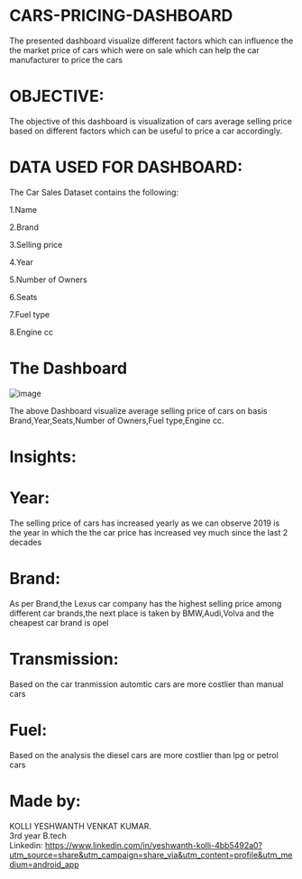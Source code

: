 # CARS-PRICING-DASHBOARD
The presented dashboard visualize different factors which can influence the  the market price of cars which were on sale which can help the car manufacturer to price the cars
# OBJECTIVE:
The objective of this dashboard is  visualization of cars average selling price based on different factors which can be useful to price a car accordingly.
# DATA USED FOR DASHBOARD:
The Car Sales Dataset contains the following:

1.Name 

2.Brand

3.Selling price

4.Year

5.Number of Owners

6.Seats

7.Fuel type

8.Engine cc

# The Dashboard
![image](https://github.com/user-attachments/assets/6aa69d1e-06d6-4acc-b601-71d225cab44e)


The above Dashboard  visualize average selling price of cars on basis  Brand,Year,Seats,Number of Owners,Fuel type,Engine cc.

# Insights:
# Year:
The selling price of cars has increased yearly as we can observe 2019 is the year in which the the car price has increased vey much since the last 2 decades
# Brand:
As per Brand,the Lexus car company has the highest selling price among different car brands,the next place is taken by BMW,Audi,Volva and the cheapest car brand is opel
# Transmission:
Based on the car tranmission automtic cars are more costlier than manual cars
# Fuel:
Based on the analysis the diesel cars are more costlier than lpg or petrol cars





# Made by:
 KOLLI YESHWANTH VENKAT KUMAR.                                                                                                                                                                 
 3rd year B.tech                                                                                                                                                                               
 Linkedin: https://www.linkedin.com/in/yeshwanth-kolli-4bb5492a0?utm_source=share&utm_campaign=share_via&utm_content=profile&utm_medium=android_app
